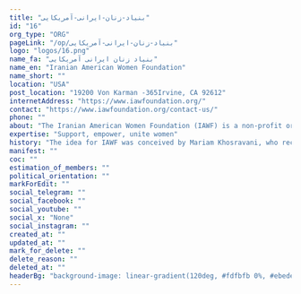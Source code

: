 ```yaml
---
title: "بنیاد-زنان-ایرانی-آمریکایی"
id: "16"
org_type: "ORG"
pageLink: "/op/بنیاد-زنان-ایرانی-آمریکایی"
logo: "logos/16.png"
name_fa: "بنیاد زنان ایرانی آمریکایی"
name_en: "Iranian American Women Foundation"
name_short: ""
location: "USA"
post_location: "19200 Von Karman -365Irvine, CA 92612"
internetAddress: "https://www.iawfoundation.org/"
contact: "https://www.iawfoundation.org/contact-us/"
phone: ""
about: "The Iranian American Women Foundation (IAWF) is a non-profit organization dedicated to empowering and inspiring Iranian-American women of all ages and backgrounds. Founded in 2012, IAWF's mission is to foster the professional and personal growth of Iranian-American women and celebrate their achievements."
expertise: "Support, empower, unite women"
history: "The idea for IAWF was conceived by Mariam Khosravani, who recognized the need for an organization to highlight and celebrate the achievements of Iranian-American women."
manifest: ""
coc: ""
estimation_of_members: ""
political_orientation: ""
markForEdit: ""
social_telegram: ""
social_facebook: ""
social_youtube: ""
social_x: "None"
social_instagram: ""
created_at: ""
updated_at: ""
mark_for_delete: ""
delete_reason: ""
deleted_at: ""
headerBg: "background-image: linear-gradient(120deg, #fdfbfb 0%, #ebedee 100%);"
---
```


